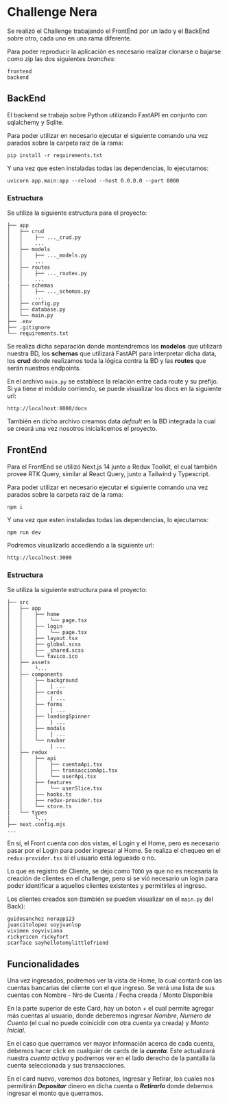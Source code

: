 # Challenge Nera

Se realizó el Challenge trabajando el FrontEnd por un lado y el BackEnd sobre otro, cada uno en una rama diferente.


Para poder reproducir la aplicación es necesario realizar clonarse o bajarse como zip las dos siguientes *branches*:

```
frontend 
backend
```

## BackEnd

El backend se trabajo sobre Python utilizando FastAPI en conjunto con sqlalchemy y Sqlite. 

Para poder utilizar en necesario ejecutar el siguiente comando una vez parados sobre la carpeta raiz de la rama:

```
pip install -r requirements.txt
```

Y una vez que esten instaladas todas las dependencias, lo ejecutamos:

```
uvicorn app.main:app --reload --host 0.0.0.0 --port 8000
```

### Estructura

Se utiliza la siguiente estructura para el proyecto:

```
├── app
│   ├── crud
│   │    ├── ..._crud.py
│   │    ... 
│   ├── models
│   │    ├── ..._models.py
│   │    ... 
│   ├── routes
│   │    ├── ..._routes.py
│   │    ...  
|   ├── schemas
│   │    ├── ..._schemas.py
│   │    ...  
│   ├── config.py
│   ├── database.py
│   └── main.py
├── .env
├── .gitignore
└── requirements.txt

```

Se realiza dicha separación donde mantendremos los **modelos** que utilizará nuestra BD, los **schemas** que utilizará FastAPI para interpretar dicha data, los **crud** donde realizamos toda la lógica contra la BD y las **routes** que serán nuestros endpoints.

En el archivo `main.py` se establece la relación entre cada route y su prefijo. Si ya tiene el módulo corriendo, se puede visualizar los docs en la siguiente url:

```
http://localhost:8000/docs
```

También en dicho archivo creamos data *default* en la BD integrada la cual se creará una vez nosotros inicialicemos el proyecto.


## FrontEnd

Para el FrontEnd se utilizó Next.js 14 junto a Redux Toolkit, el cual también provee RTK Query, similar al React Query, junto a Tailwind y Typescript.


Para poder utilizar en necesario ejecutar el siguiente comando una vez parados sobre la carpeta raiz de la rama:

```
npm i
```

Y una vez que esten instaladas todas las dependencias, lo ejecutamos:

```
npm run dev
```

Podremos visualizarlo accediendo a la siguiente url:

```
http://localhost:3000
```


### Estructura

Se utiliza la siguiente estructura para el proyecto:

```
├── src
│   ├── app
│   │    ├── home
│   │    │    └── page.tsx
│   │    ├── login
│   │    │    └── page.tsx
│   │    ├── layout.tsx
│   │    ├── global.scss
│   │    ├── _shared.scss
│   │    └── favico.ico
│   ├── assets
│   │    └...
│   ├── components
│   │    ├── background
│   │    │    | ...
│   │    ├── cards
│   │    │    | ...
│   │    ├── forms
│   │    │    | ...
│   │    ├── loadingSpinner
│   │    │    | ...
│   │    ├── modals
│   │    │    | ...
│   │    └── navbar
│   │         | ...
│   ├── redux
│   │    ├── api
│   │    │    ├── cuentaApi.tsx
│   │    │    ├── transaccionApi.tsx
│   │    │    └── userApi.tsx
│   │    ├── features
│   │    │    └── userSlice.tsx
│   │    ├── hooks.ts
│   │    ├── redux-provider.tsx
│   │    └── store.ts
|   └── types
│        └...
├── next.config.mjs
...
```

En sí, el Front cuenta con dos vistas, el Login y el Home, pero es necesario pasar por el Login para poder ingresar al Home. Se realiza el chequeo en el `redux-provider.tsx` si el usuario está logueado o no.

Lo que es registro de Cliente, se dejo como `TODO` ya que no es necesaria la creación de clientes en el challenge, pero si se vió necesario un login para poder identificar a aquellos clientes existentes y permitirles el ingreso.

Los clientes creados son (también se pueden visualizar en el `main.py` del Back):

```
guidosanchez nerapp123
juancitolopez soyjuanlop
vivimen soyviviana
rickyricon rickyfort
scarface sayhellotomylittlefriend
```

## Funcionalidades

Una vez ingresados, podremos ver la vista de Home, la cual contará con las cuentas bancarias del cliente con el que ingreso. Se verá una lista de sus cuentas con Nombre - Nro de Cuenta / Fecha creada / Monto Disponible

En la parte superior de este Card, hay un boton + el cual permite agregar más cuentas al usuario, donde deberemos ingresar *Nombre*, *Numero de Cuenta* (el cual no puede coinicidir con otra cuenta ya creada) y *Monto Inicial*.

En el caso que querramos ver mayor información acerca de cada cuenta, debemos hacer click en cualquier de cards de la ***cuenta***. Este actualizará nuestra *cuenta activa* y podremos ver en el lado derecho de la pantalla la cuenta seleccionada y sus transacciones.

En el card nuevo, veremos dos botones, Ingresar y Retirar, los cuales nos permitirán ***Depositar*** dinero en dicha cuenta o ***Retirarlo*** donde debemos ingresar el monto que querramos.
